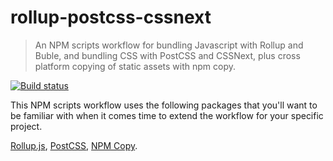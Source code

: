 # rollup-postcss-cssnext

> An NPM scripts workflow for bundling Javascript with Rollup and Buble, and bundling CSS with PostCSS and CSSNext, plus cross platform copying of static assets with npm copy.

[![Build status](https://ci.appveyor.com/api/projects/status/7kki7pxy5t55qudi/branch/master?svg=true)](https://ci.appveyor.com/project/steven-klein/rollup-postcss-cssnext/branch/master)

This NPM scripts workflow uses the following packages that you'll want to be familiar with when it comes time to extend the workflow for your specific project.

[Rollup.js](http://rollupjs.org/), [PostCSS](http://postcss.org/), [NPM Copy](https://www.npmjs.com/package/copy).
